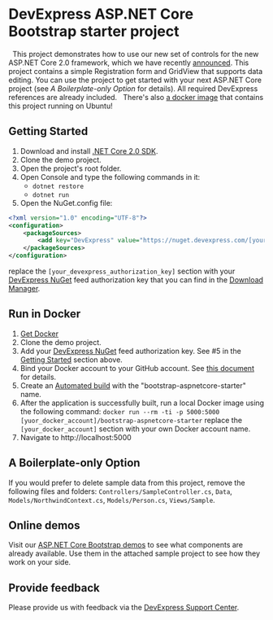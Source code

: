 # DevExpress ASP.NET Core Bootstrap starter project
 
This project demonstrates how to use our new set of controls for the new ASP.NET Core 2.0 framework, which we have recently [announced](https://community.devexpress.com/blogs/aspnet/archive/2017/10/10/new-bootstrap-controls-for-asp-net-core-2-0-ctp-release-join-the-pre-release-party.aspx). This project contains a simple Registration form and GridView that supports data editing. You can use the project to get started with your next ASP.NET Core project (see *A Boilerplate-only Option* for details). All required DevExpress references are already included. 
 
There's also [a docker image](https://hub.docker.com/r/devexpress/bootstrap-aspnetcore-starter) that contains this project running on Ubuntu!
 
 
## Getting Started
1. Download and install [.NET Core 2.0 SDK](https://www.microsoft.com/net/download/core).
2. Clone the demo project. 
3. Open the project's root folder.
4. Open Console and type the following commands in it:
   - `dotnet restore`
   - `dotnet run`
5. Open the NuGet.config file:
```XML
<?xml version="1.0" encoding="UTF-8"?>
<configuration>
    <packageSources>
        <add key="DevExpress" value="https://nuget.devexpress.com/[your_devexpress_authorization_key]/api/" />
    </packageSources>
</configuration>
```
replace the `[your_devexpress_authorization_key]` section with your [DevExpress NuGet](https://www.devexpress.com/Support/Center/Question/Details/T466415/devexpress-nuget-packages) feed authorization key that you can find in the [Download Manager](https://www.devexpress.com/ClientCenter/DownloadManager/).
 
## Run in Docker 
1. [Get Docker](https://docs.docker.com/engine/installation/)
2. Clone the demo project.
3. Add your [DevExpress NuGet](https://www.devexpress.com/Support/Center/Question/Details/T466415/devexpress-nuget-packages) feed authorization key. See #5 in the [Getting Started](#getting-started) section above. 
4. Bind your Docker account to your GitHub account. See [this document](https://docs.docker.com/docker-hub/github/#linking-docker-hub-to-a-github-account) for details.
5. Create an [Automated build](https://docs.docker.com/docker-hub/builds/#create-an-automated-build) with the "bootstrap-aspnetcore-starter" name.
6. After the application is successfully built, run a local Docker image using the following command:
`docker run --rm -ti -p 5000:5000 [yuor_docker_account]/bootstrap-aspnetcore-starter`
replace the `[your_docker_account]` section with your own Docker account name. 
3. Navigate to http://localhost:5000
 
## A Boilerplate-only Option 
If you would prefer to delete sample data from this project, remove the following files and folders: `Controllers/SampleController.cs`, `Data`, `Models/NorthwindContext.cs`, `Models/Person.cs`, `Views/Sample`.
 
## Online demos 
Visit our [ASP.NET Core Bootstrap demos](https://demos.devexpress.com/aspnetcore-bootstrap) to see what components are already available. Use them in the attached sample project to see how they work on your side. 
 
## Provide feedback 
Please provide us with feedback via the [DevExpress Support Center](https://www.devexpress.com/Support/Center/Question/Create).
 
